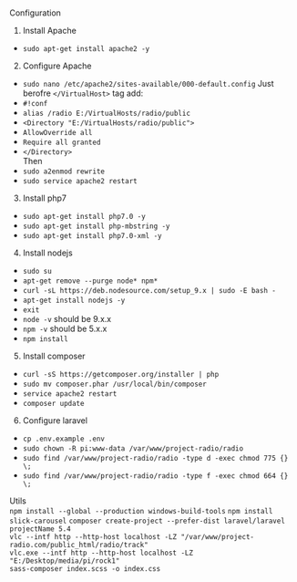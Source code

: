 ###
Configuration  

1. Install Apache  
- `sudo apt-get install apache2 -y`  
2. Configure Apache  
- `sudo nano /etc/apache2/sites-available/000-default.config`
Just berofre `</VirtualHost>` tag add:  
- `#!conf`  
- `alias /radio E:/VirtualHosts/radio/public`  
- `<Directory "E:/VirtualHosts/radio/public">`  
- `AllowOverride all`  
- `Require all granted`  
- `</Directory>`  
Then  
- `sudo a2enmod rewrite`  
- `sudo service apache2 restart`  
3. Install php7  
- `sudo apt-get install php7.0 -y`  
- `sudo apt-get install php-mbstring -y`  
- `sudo apt-get install php7.0-xml -y`  
4. Install nodejs  
- `sudo su`  
- `apt-get remove --purge node* npm*`  
- `curl -sL https://deb.nodesource.com/setup_9.x | sudo -E bash -`  
- `apt-get install nodejs -y`  
- `exit`  
- `node -v` should be 9.x.x  
- `npm -v` should be 5.x.x  
- `npm install`  
5. Install composer  
- `curl -sS https://getcomposer.org/installer | php`  
- `sudo mv composer.phar /usr/local/bin/composer`  
- `service apache2 restart`
- `composer update`  
6. Configure laravel  
- `cp .env.example .env`  
- `sudo chown -R pi:www-data /var/www/project-radio/radio`  
- `sudo find /var/www/project-radio/radio -type d -exec chmod 775 {} \;`  
- `sudo find /var/www/project-radio/radio -type f -exec chmod 664 {} \;`  

Utils  
`npm install --global --production windows-build-tools`
`npm install slick-carousel`
`composer create-project --prefer-dist laravel/laravel projectName 5.4`  
`vlc --intf http --http-host localhost -LZ "/var/www/project-radio.com/public_html/radio/track"`  
`vlc.exe --intf http --http-host localhost -LZ "E:/Desktop/media/pi/rock1"`  
`sass-composer index.scss -o index.css`  


